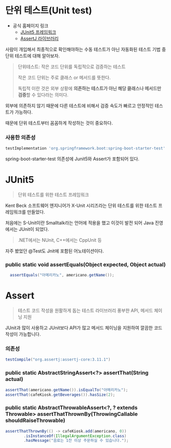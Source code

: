 # 단위 테스트(Unit test)
- 공식 홈페이지 링크
  - [JUnit5 프레임워크](https://junit.org/junit5/)
  - [AssertJ 라이브러리](https://joel-costigliola.github.io/assertj/index.html)

사람이 개입해서 최종적으로 확인해야하는 수동 테스트가 아닌 자동화된 테스트 기법 중 단위 테스트에 대해 알아보자.

> 단위테스트: 작은 코드 단위를 독립적으로 검증하는 테스트
> 
> 작은 코드 단위는 주로 클래스 or 메서드를 뜻한다.
> 
> 독립적 이란 것은 외부 상황에 **의존하는 테스트가 아닌 해당 클래스나 메서드만 검증**할 수 있다라는 의미다.

외부에 의존하지 않기 때문에 다른 테스트에 비해서 검증 속도가 빠르고 안정적인 테스트가 가능하다.

때문에 단위 테스트부터 꼼꼼하게 작성하는 것이 중요하다.

### 사용한 의존성
```groovy
testImplementation 'org.springframework.boot:spring-boot-starter-test'
```
spring-boot-starter-test 의존성에 Junit5와 Assert가 포함되어 있다.

# JUnit5
> 단위 테스트를 위한 테스트 프레임워크

Kent Beck 소프트웨어 엔지니어가 X-Unit 시리즈라는 단위 테스트를 위한 테스트 프레임워크를 만들었다. 

처음에는 S-Unit이란 Smalltalk라는 언어에 적용을 했고 이것이 발전 되어 Java 진영에서는 JUnit이 되었다.
>.NET에서는 NUnit, C++에서는 CppUnit 등

자주 봤었던 @Test도 Jnit에 포함된 어노테이션이다.

### public static void assertEquals(Object expected, Object actual)
```java
  assertEquals("아메리카노", americano.getName());
```

# Assert
> 테스트 코드 작성을 원활하게 돕는 테스트 라이브러리
> 풍부한 API, 메서드 체이닝 지원

JUnit과 많이 사용하고 JUnit보다 API가 많고 메서드 체이닝을 지원하여 깔끔한 코드 작성이 가능합니다.

### 의존성
```groovy
testCompile("org.assertj:assertj-core:3.11.1")
```

### public static AbstractStringAssert<?> assertThat(String actual)
```java
assertThat(americano.getName()).isEqualTo("아메리카노");
assertThat(cafeKiosk.getBeverages()).hasSize(2);
```

### public static AbstractThrowableAssert<?, ? extends Throwable> assertThatThrownBy(ThrowingCallable shouldRaiseThrowable)
```java
assertThatThrownBy(() -> cafeKiosk.add(americano, 0))
        .isInstanceOf(IllegalArgumentException.class)
        .hasMessage("음료는 1잔 이상 주문하실 수 있습니다.");
```